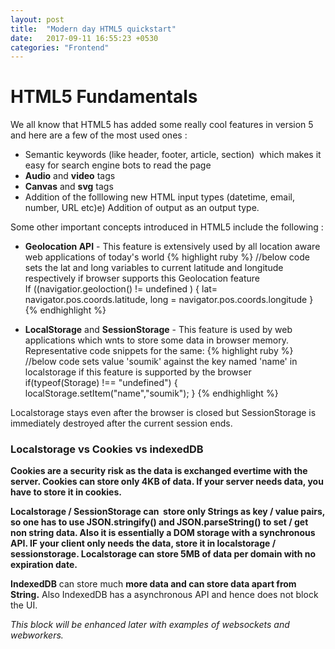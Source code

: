 ```yaml
---
layout: post
title:  "Modern day HTML5 quickstart"
date:   2017-09-11 16:55:23 +0530
categories: "Frontend"
---
```


# HTML5 Fundamentals

We all know that HTML5 has added some really cool features in version 5 and here are a few of the most used ones :
* Semantic keywords (like header, footer, article, section)  which makes it easy for search engine bots to read the page
* **Audio** and **video** tags 
* **Canvas** and **svg** tags
* Addition of the folllowing new HTML input types (datetime, email, number, URL etc)e) Addition of output as an output type.

Some other important concepts introduced in HTML5 include the following :
* **Geolocation API**  - This feature is extensively used by all location aware web applications of today's world
{% highlight ruby %}
//below code sets the lat and long variables to current latitude and longitude respectively if browser supports this Geolocation feature
If ((navigatior.geoloction() != undefined ) {
          lat= navigator.pos.coords.latitude, 
          long = navigator.pos.coords.longitude
         } 
{% endhighlight %}

* **LocalStorage** and **SessionStorage** - This feature is used by web applications which wnts to store some data in browser memory. Representative code snippets for the same: 
{% highlight ruby %} 
//below code sets value 'soumik' against the key named 'name' in localstorage if this feature is supported by the browser
        if(typeof(Storage) !== "undefined") {
                    localStorage.setItem("name","soumik");
                  }
{% endhighlight %}

Localstorage stays even after the browser is closed but SessionStorage is immediately destroyed after the current session ends.

### Localstorage vs Cookies vs indexedDB
**Cookies are a security risk as the data is exchanged evertime with the server. Cookies can store only 4KB of data. If your server
needs data, you have to store it in cookies.** 

**Localstorage / SessionStorage can  store only Strings as key / value pairs, so one has to use JSON.stringify() and JSON.parseString() to set / get non string data. Also it is essentially a DOM storage with a synchronous API. IF your client only needs the data, store it in localstorage / sessionstorage. Localstorage can store 5MB of data per domain with no expiration date.**

**IndexedDB** can store much **more data and can store data apart from String.** Also IndexedDB has a asynchronous API and hence does not block the UI. 

*This block will be enhanced later with examples of websockets and webworkers.*
